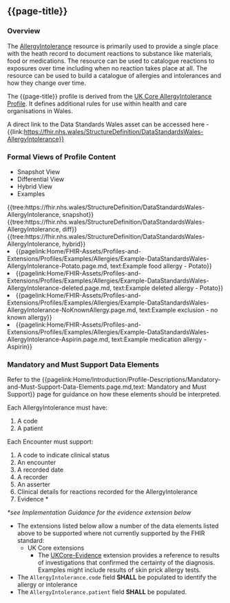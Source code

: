 <div class="warning"><span class="ImplementWarn"></span></div>

## {{page-title}}

### Overview
The [AllergyIntolerance](https://www.hl7.org/fhir/r4/AllergyIntolerance.html) resource is primarily used to provide a single place with the heath record to document reactions to substance like materials, food or medications. The resource can be used to catalogue reactions to exposures over time including when no reaction takes place at all. The resource can be used to build a catalogue of allergies and intolerances and how they change over time. 

The {{page-title}} profile is derived from the [UK Core AllergyIntolerance Profile](https://simplifier.net/guide/UK-Core-Implementation-Guide-STU2/Home/ProfilesandExtensions/Profile-UKCore-AllergyIntolerance?version=2.0.1). It defines additional rules for use within health and care organisations in Wales.

A direct link to the Data Standards Wales asset can be accessed here - {{link:https://fhir.nhs.wales/StructureDefinition/DataStandardsWales-AllergyIntolerance}}

### Formal Views of Profile Content
<div class="tab-wrap">
  <ul class="tab-head">
    <li class="tablink tab-active" onclick="openCity(this,'tabsnap')" data-target="tabsnap">
      Snapshot View
    </li>
    <li class="tablink" onclick="openCity(this,'tabdiff')" data-target="tabdiff">
      Differential View
    </li>
    <li class="tablink" onclick="openCity(this,'tabhybrid')" data-target="tabhybrid">
      Hybrid View
    </li>
    <li class="tablink" onclick="openCity(this,'tabeg')" data-target="tabeg">
      Examples
    </li>    
  </ul>
  <div class="tab-main">
    <div id="tabsnap" class="tabcontent active">      
      {{tree:https://fhir.nhs.wales/StructureDefinition/DataStandardsWales-AllergyIntolerance, snapshot}}
    </div>
    <div id="tabdiff" class="tabcontent">
      {{tree:https://fhir.nhs.wales/StructureDefinition/DataStandardsWales-AllergyIntolerance, diff}}
  </div>
    <div id="tabhybrid" class="tabcontent">
      {{tree:https://fhir.nhs.wales/StructureDefinition/DataStandardsWales-AllergyIntolerance, hybrid}}
  </div>
  <div id="tabeg" class="tabcontent">
    <list>
      <li>{{pagelink:Home/FHIR-Assets/Profiles-and-Extensions/Profiles/Examples/Allergies/Example-DataStandardsWales-AllergyIntolerance-Potato.page.md, text:Example food allergy - Potato}}</li>
      <li>{{pagelink:Home/FHIR-Assets/Profiles-and-Extensions/Profiles/Examples/Allergies/Example-DataStandardsWales-AllergyIntolerance-deleted.page.md, text:Example deleted allergy - Potato}}</li> 
      <li>{{pagelink:Home/FHIR-Assets/Profiles-and-Extensions/Profiles/Examples/Allergies/Example-DataStandardsWales-AllergyIntolerance-NoKnownAllergy.page.md, text:Example exclusion - no known allergy}}</li> 
      <li>{{pagelink:Home/FHIR-Assets/Profiles-and-Extensions/Profiles/Examples/Allergies/Example-DataStandardsWales-AllergyIntolerance-Aspirin.page.md, text:Example medication allergy -Aspirin}}</li>                 
    </list>
  </div>    
</div>

### Mandatory and Must Support Data Elements
Refer to the {{pagelink:Home/Introduction/Profile-Descriptions/Mandatory-and-Must-Support-Data-Elements.page.md,text: Mandatory and Must Support}} page for guidance on how these elements should be interpreted.
 
Each AllergyIntolerance must have:
1. A code
1. A patient

Each Encounter must support:
1. A code to indicate clinical status
1. An encounter
1. A recorded date
1. A recorder
1. An asserter
1. Clinical details for reactions recorded for the AllergyIntolerance
1. Evidence *

_*see Implementation Guidance for the evidence extension below_


* The extensions listed below allow a number of the data elements listed above to be supported where not currently supported by the FHIR standard: 
  * UK Core extensions
    * The [UKCore-Evidence](https://simplifier.net/guide/uk-core-implementation-guide-stu2/Home/ProfilesandExtensions/ExtensionLibrary/Extension-UKCore-Evidence?version=2.0.1) extension provides a reference to results of investigations that confirmed the certainty of the diagnosis. Examples might include results of skin prick allergy tests.
* The `AllergyIntolerance.code` field **SHALL** be populated to identify the allergy or intolerance
* The `AllergyIntolerance.patient` field **SHALL** be populated.
